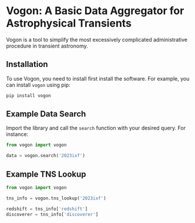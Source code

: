 # Vogon: A Basic Data Aggregator for Astrophysical Transients

Vogon is a tool to simplify the most excessively complicated administrative procedure in transient astronomy.

## Installation

To use Vogon, you need to install first install the software. For example, you can install `vogon` using pip:

```bash 
pip install vogon
``` 
## Example Data Search

Import the library and call the `search` function with your desired query. For instance:

```python
from vogon import vogon

data = vogon.search('2023ixf')
```


## Example TNS Lookup

```python
from vogon import vogon

tns_info = vogon.tns_lookup('2023ixf')

redshift = tns_info['redshift']
discoverer = tns_info['discoverer']
```
